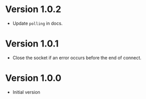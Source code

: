 # Version 1.0.2

- Update `polling` in docs.

# Version 1.0.1

- Close the socket if an error occurs before the end of connect.

# Version 1.0.0

- Initial version
